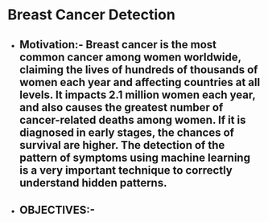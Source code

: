 # Breast Cancer Detection

- ## Motivation:- Breast cancer is the most common cancer among women worldwide, claiming the lives of hundreds of thousands of women each year and affecting countries at all levels. It impacts 2.1 million women each year, and also causes the greatest number of cancer-related deaths among women. If it is diagnosed in early stages, the chances of survival are higher. The detection of the pattern of symptoms using machine learning is a very important technique to correctly understand hidden patterns.

- ## OBJECTIVES:- 
     

